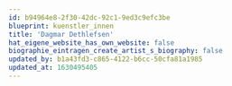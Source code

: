 ```yaml
---
id: b94964e8-2f30-42dc-92c1-9ed3c9efc3be
blueprint: kuenstler_innen
title: 'Dagmar Dethlefsen'
hat_eigene_website_has_own_website: false
biographie_eintragen_create_artist_s_biography: false
updated_by: b1a43fd3-c865-4122-b6cc-50cfa81a1985
updated_at: 1630495405
---
```

